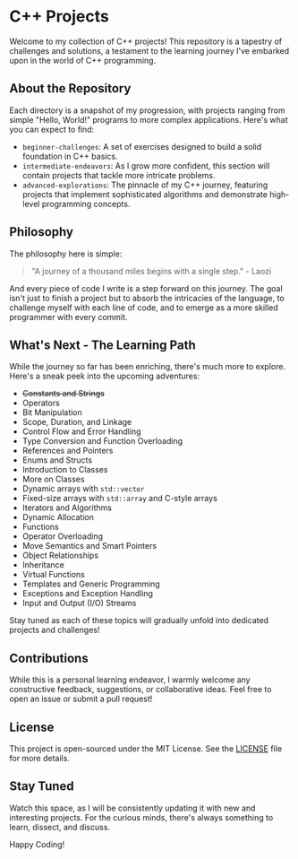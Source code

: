 # C++ Projects

Welcome to my collection of C++ projects! This repository is a tapestry of challenges and solutions, a testament to the learning journey I've embarked upon in the world of C++ programming.

## About the Repository

Each directory is a snapshot of my progression, with projects ranging from simple "Hello, World!" programs to more complex applications. Here's what you can expect to find:

- `beginner-challenges`: A set of exercises designed to build a solid foundation in C++ basics.
- `intermediate-endeavors`: As I grow more confident, this section will contain projects that tackle more intricate problems.
- `advanced-explorations`: The pinnacle of my C++ journey, featuring projects that implement sophisticated algorithms and demonstrate high-level programming concepts.

## Philosophy

The philosophy here is simple:

> "A journey of a thousand miles begins with a single step." - Laozi

And every piece of code I write is a step forward on this journey. The goal isn't just to finish a project but to absorb the intricacies of the language, to challenge myself with each line of code, and to emerge as a more skilled programmer with every commit.

## What's Next - The Learning Path

While the journey so far has been enriching, there's much more to explore. Here's a sneak peek into the upcoming adventures:

- ~~Constants and Strings~~
- Operators
- Bit Manipulation
- Scope, Duration, and Linkage
- Control Flow and Error Handling
- Type Conversion and Function Overloading
- References and Pointers
- Enums and Structs
- Introduction to Classes
- More on Classes
- Dynamic arrays with `std::vector`
- Fixed-size arrays with `std::array` and C-style arrays
- Iterators and Algorithms
- Dynamic Allocation
- Functions
- Operator Overloading
- Move Semantics and Smart Pointers
- Object Relationships
- Inheritance
- Virtual Functions
- Templates and Generic Programming
- Exceptions and Exception Handling
- Input and Output (I/O) Streams

Stay tuned as each of these topics will gradually unfold into dedicated projects and challenges!

## Contributions

While this is a personal learning endeavor, I warmly welcome any constructive feedback, suggestions, or collaborative ideas. Feel free to open an issue or submit a pull request!

## License

This project is open-sourced under the MIT License. See the [LICENSE](LICENSE) file for more details.

## Stay Tuned

Watch this space, as I will be consistently updating it with new and interesting projects. For the curious minds, there's always something to learn, dissect, and discuss.

Happy Coding!

